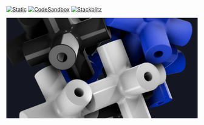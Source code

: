 [![Static](https://img.shields.io/badge/demo-%23646CFF.svg?logo=html5&logoColor=white)](https://pmndrs.github.io/examples/lusion-connectors)
[![CodeSandbox](https://img.shields.io/badge/codesandbox-040404?logo=codesandbox&logoColor=DBDBDB)](https://codesandbox.io/s/github/pmndrs/examples/tree/main/demos/lusion-connectors)
[![Stackblitz](https://img.shields.io/badge/stackblitz-fff?logo=Stackblitz&logoColor=1389FD)](https://stackblitz.com/github/pmndrs/examples/tree/main/demos/lusion-connectors)

![](thumbnail.webp)
